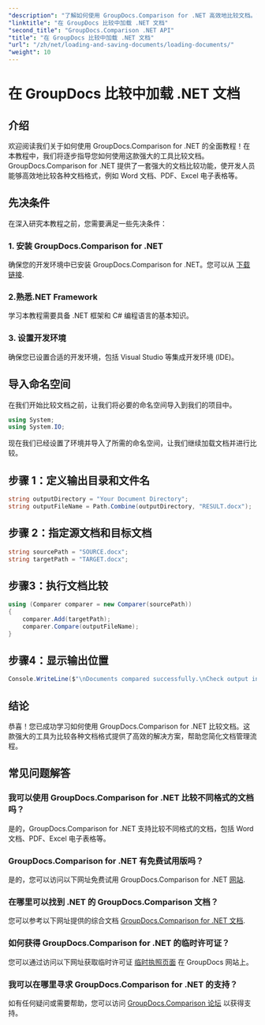 ```yaml
---
"description": "了解如何使用 GroupDocs.Comparison for .NET 高效地比较文档。简化您的文档管理流程。"
"linktitle": "在 GroupDocs 比较中加载 .NET 文档"
"second_title": "GroupDocs.Comparison .NET API"
"title": "在 GroupDocs 比较中加载 .NET 文档"
"url": "/zh/net/loading-and-saving-documents/loading-documents/"
"weight": 10
---
```


# 在 GroupDocs 比较中加载 .NET 文档

## 介绍
欢迎阅读我们关于如何使用 GroupDocs.Comparison for .NET 的全面教程！在本教程中，我们将逐步指导您如何使用这款强大的工具比较文档。GroupDocs.Comparison for .NET 提供了一套强大的文档比较功能，使开发人员能够高效地比较各种文档格式，例如 Word 文档、PDF、Excel 电子表格等。
## 先决条件
在深入研究本教程之前，您需要满足一些先决条件：
### 1. 安装 GroupDocs.Comparison for .NET
确保您的开发环境中已安装 GroupDocs.Comparison for .NET。您可以从 [下载链接](https://releases。groupdocs.com/comparison/net/).
### 2.熟悉.NET Framework
学习本教程需要具备 .NET 框架和 C# 编程语言的基本知识。
### 3. 设置开发环境
确保您已设置合适的开发环境，包括 Visual Studio 等集成开发环境 (IDE)。

## 导入命名空间
在我们开始比较文档之前，让我们将必要的命名空间导入到我们的项目中。

```csharp
using System;
using System.IO;
```

现在我们已经设置了环境并导入了所需的命名空间，让我们继续加载文档并进行比较。
## 步骤 1：定义输出目录和文件名
```csharp
string outputDirectory = "Your Document Directory";
string outputFileName = Path.Combine(outputDirectory, "RESULT.docx");
```
## 步骤 2：指定源文档和目标文档
```csharp
string sourcePath = "SOURCE.docx";
string targetPath = "TARGET.docx";
```
## 步骤3：执行文档比较
```csharp
using (Comparer comparer = new Comparer(sourcePath))
{
    comparer.Add(targetPath);
    comparer.Compare(outputFileName);
}
```
## 步骤4：显示输出位置
```csharp
Console.WriteLine($"\nDocuments compared successfully.\nCheck output in {outputDirectory}.");
```

## 结论
恭喜！您已成功学习如何使用 GroupDocs.Comparison for .NET 比较文档。这款强大的工具为比较各种文档格式提供了高效的解决方案，帮助您简化文档管理流程。
## 常见问题解答
### 我可以使用 GroupDocs.Comparison for .NET 比较不同格式的文档吗？
是的，GroupDocs.Comparison for .NET 支持比较不同格式的文档，包括 Word 文档、PDF、Excel 电子表格等。
### GroupDocs.Comparison for .NET 有免费试用版吗？
是的，您可以访问以下网址免费试用 GroupDocs.Comparison for .NET [网站](https://releases。groupdocs.com/).
### 在哪里可以找到 .NET 的 GroupDocs.Comparison 文档？
您可以参考以下网址提供的综合文档 [GroupDocs.Comparison for .NET 文档](https://tutorials。groupdocs.com/comparison/net/).
### 如何获得 GroupDocs.Comparison for .NET 的临时许可证？
您可以通过访问以下网址获取临时许可证 [临时执照页面](https://purchase.groupdocs.com/temporary-license/) 在 GroupDocs 网站上。
### 我可以在哪里寻求 GroupDocs.Comparison for .NET 的支持？
如有任何疑问或需要帮助，您可以访问 [GroupDocs.Comparison 论坛](https://forum.groupdocs.com/c/comparison/12) 以获得支持。